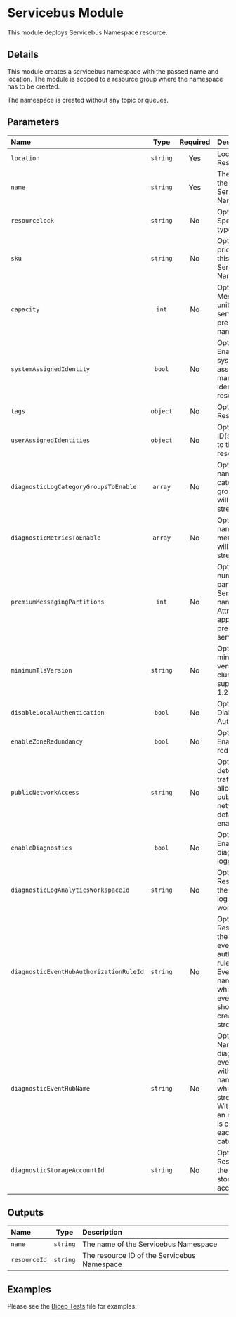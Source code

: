 # Servicebus Module

This module deploys Servicebus Namespace resource.

## Details

This module creates a servicebus namespace with the passed name and location. The module is scoped to a resource group where the namespace has to be created.

The namespace is created without any topic or queues.

## Parameters

| Name                                    | Type     | Required | Description                                                                                                                                                |
| :-------------------------------------- | :------: | :------: | :--------------------------------------------------------------------------------------------------------------------------------------------------------- |
| `location`                              | `string` | Yes      | Location for all Resources.                                                                                                                                |
| `name`                                  | `string` | Yes      | The name of the of the Servicebus Namespace.                                                                                                               |
| `resourcelock`                          | `string` | No       | Optional. Specify the type of lock.                                                                                                                        |
| `sku`                                   | `string` | No       | Optional. The pricing tier of this Servicebus Namespace                                                                                                    |
| `capacity`                              | `int`    | No       | Optional. The Messaging units for your service bus premium namespace.                                                                                      |
| `systemAssignedIdentity`                | `bool`   | No       | Optional. Enables system assigned managed identity on the resource.                                                                                        |
| `tags`                                  | `object` | No       | Optional. Resource tags.                                                                                                                                   |
| `userAssignedIdentities`                | `object` | No       | Optional. The ID(s) to assign to the resource.                                                                                                             |
| `diagnosticLogCategoryGroupsToEnable`   | `array`  | No       | Optional. The name of log category groups that will be streamed.                                                                                           |
| `diagnosticMetricsToEnable`             | `array`  | No       | Optional. The name of metrics that will be streamed.                                                                                                       |
| `premiumMessagingPartitions`            | `int`    | No       | Optional. The number of partitions of a Service Bus namespace. Attribute applicable for premium servicebus.                                                |
| `minimumTlsVersion`                     | `string` | No       | Optional. The minimum TLS version for the cluster to support, e.g. 1.2                                                                                     |
| `disableLocalAuthentication`            | `bool`   | No       | Optional. Diabled SAS Authentication.                                                                                                                      |
| `enableZoneRedundancy`                  | `bool`   | No       | Optional. Enable zone redundancy .                                                                                                                         |
| `publicNetworkAccess`                   | `string` | No       | Optional. This determines if traffic is allowed over public network. By default it is enabled.                                                             |
| `enableDiagnostics`                     | `bool`   | No       | Optional. Enable diagnostic logging.                                                                                                                       |
| `diagnosticLogAnalyticsWorkspaceId`     | `string` | No       | Optional. Resource ID of the diagnostic log analytics workspace.                                                                                           |
| `diagnosticEventHubAuthorizationRuleId` | `string` | No       | Optional. Resource ID of the diagnostic event hub authorization rule for the Event Hubs namespace in which the event hub should be created or streamed to. |
| `diagnosticEventHubName`                | `string` | No       | Optional. Name of the diagnostic event hub within the namespace to which logs are streamed. Without this, an event hub is created for each log category.   |
| `diagnosticStorageAccountId`            | `string` | No       | Optional. Resource ID of the diagnostic storage account.                                                                                                   |

## Outputs

| Name         | Type     | Description                                 |
| :----------- | :------: | :------------------------------------------ |
| `name`       | `string` | The name of the Servicebus Namespace        |
| `resourceId` | `string` | The resource ID of the Servicebus Namespace |

## Examples

Please see the [Bicep Tests](test/main.test.bicep) file for examples.